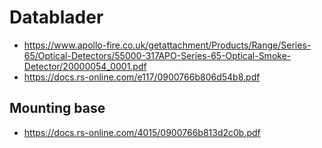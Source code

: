 # Datablader

- https://www.apollo-fire.co.uk/getattachment/Products/Range/Series-65/Optical-Detectors/55000-317APO-Series-65-Optical-Smoke-Detector/20000054_0001.pdf
- https://docs.rs-online.com/e117/0900766b806d54b8.pdf 


## Mounting base

- https://docs.rs-online.com/4015/0900766b813d2c0b.pdf
